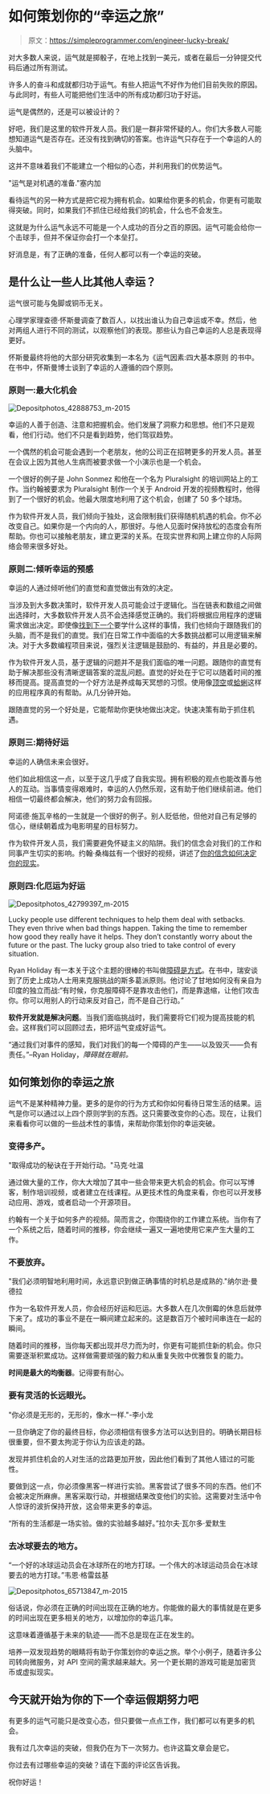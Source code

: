 # 如何策划你的“幸运之旅”

> 原文：<https://simpleprogrammer.com/engineer-lucky-break/>

对大多数人来说，运气就是掷骰子，在地上找到一美元，或者在最后一分钟提交代码后通过所有测试。

许多人的奋斗和成就都归功于运气。有些人把运气不好作为他们目前失败的原因。与此同时，有些人可能把他们生活中的所有成功都归功于好运。

运气是偶然的，还是可以被设计的？

好吧，我们是这里的软件开发人员。我们是一群非常怀疑的人。你们大多数人可能想知道运气是否存在。还没有找到确切的答案。也许运气只存在于一个幸运的人的头脑中。

这并不意味着我们不能建立一个相似的心态，并利用我们的优势运气。

"运气是对机遇的准备."塞内加

看待运气的另一种方式是把它视为拥有机会。如果给你更多的机会，你更有可能取得突破。同时，如果我们不抓住已经给我们的机会，什么也不会发生。

这就是为什么运气永远不可能是一个人成功的百分之百的原因。运气可能会给你一个击球手，但并不保证你会打一个本垒打。

好消息是，有了正确的准备，任何人都可以有一个幸运的突破。

## 是什么让一些人比其他人幸运？

运气很可能与兔脚或铜币无关。

心理学家理查德·怀斯曼调查了数百人，以找出谁认为自己幸运或不幸。然后，他对两组人进行不同的测试，以观察他们的表现。那些认为自己幸运的人总是表现得更好。

怀斯曼最终将他的大部分研究收集到一本名为《运气因素:四大基本原则 的书中。在书中，怀斯曼博士谈到了幸运的人遵循的四个原则。

### 原则一:最大化机会

![Depositphotos_42888753_m-2015](img/9d9738996c72894207d4e5f348f3addb.png)

幸运的人善于创造、注意和把握机会。他们发展了洞察力和思想。他们不只是观看，他们行动。他们不只是看到趋势，他们驾驭趋势。

一个偶然的机会可能会遇到一个老朋友，他的公司正在招聘更多的开发人员。甚至在会议上因为其他人生病而被要求做一个小演示也是一个机会。

一个很好的例子是 John Sonmez 和他在一个名为 Pluralsight 的培训网站上的工作。当约翰被要求为 Pluralsight 制作一个关于 Android 开发的视频教程时，他得到了一个很好的机会。他最大限度地利用了这个机会，创建了 50 多个球场。

作为软件开发人员，我们倾向于独处，这会限制我们获得随机机遇的机会。你不必改变自己。如果你是一个内向的人，那很好。与他人见面时保持放松的态度会有所帮助。你也可以接触老朋友，建立更深的关系。在现实世界和网上建立你的人际网络会带来很多好处。

### 原则二:倾听幸运的预感

幸运的人通过倾听他们的直觉和直觉做出有效的决定。

当涉及到大多数决策时，软件开发人员可能会过于逻辑化。当在链表和数组之间做出选择时，大多数软件开发人员不会选择感觉正确的。我们将根据应用程序的逻辑需求做出决定。即使像[找到下一个](https://simpleprogrammer.com/2015/08/07/finding-what-to-learn-next/)要学什么这样的事情，我们也倾向于跟随我们的头脑，而不是我们的直觉。我们在日常工作中面临的大多数挑战都可以用逻辑来解决。对于大多数编程项目来说，强烈关注逻辑是鼓励的、有益的，并且是必要的。

作为软件开发人员，基于逻辑的问题并不是我们面临的唯一问题。跟随你的直觉有助于解决那些没有清晰逻辑答案的混乱问题。直觉的好处在于它可以随着时间的推移而提高。提高直觉的一个好方法是养成每天冥想的习惯。使用像[顶空](https://www.headspace.com/)或[蛤蜊](http://www.calm.com/)这样的应用程序真的有帮助。从几分钟开始。

跟随直觉的另一个好处是，它能帮助你更快地做出决定。快速决策有助于抓住机遇。

### 原则三:期待好运

幸运的人确信未来会很好。

他们如此相信这一点，以至于这几乎成了自我实现。拥有积极的观点也能改善与他人的互动。当事情变得艰难时，幸运的人仍然乐观，这有助于他们继续前进。他们相信一切最终都会解决，他们的努力会有回报。

阿诺德·施瓦辛格的一生就是一个很好的例子。别人贬低他，但他对自己有足够的信心，继续朝着成为电影明星的目标努力。

作为软件开发人员，我们需要避免怀疑主义的陷阱。我们的信念会对我们的工作和同事产生切实的影响。约翰·桑梅兹有一个很好的视频，讲述了[你的信念如何决定你的现实](https://simpleprogrammer.com/2014/05/08/belief-determines-reality/)。

### 原则四:化厄运为好运

![Depositphotos_42799397_m-2015](img/c6e69fee9385503ba6d5abe14864b79d.png)

Lucky people use different techniques to help them deal with setbacks. They even thrive when bad things happen. Taking the time to remember how good they really have it helps. They don’t constantly worry about the future or the past. The lucky group also tried to take control of every situation.

Ryan Holiday 有一本关于这个主题的很棒的书叫做[障碍是方式](http://www.amazon.com/exec/obidos/ASIN/1591846358/makithecompsi-20)。在书中，瑞安谈到了历史上成功人士用来克服挑战的斯多葛派原则。他讨论了甘地如何没有亲自为印度的独立而战:“有时候，你克服障碍不是靠攻击他们，而是靠退缩，让他们攻击你。你可以用别人的行动来反对自己，而不是自己行动。”

**软件开发就是解决问题**。当我们面临挑战时，我们需要将它们视为提高技能的机会。这样我们可以回顾过去，把坏运气变成好运气。

“通过我们对事件的感知，我们对我们的每一个障碍的产生——以及毁灭——负有责任。”–Ryan Holiday，*障碍就在眼前。*

## 如何策划你的幸运之旅

运气不是某种精神力量。更多的是你的行为方式和你如何看待日常生活的结果。运气是你可以通过以上四个原则学到的东西。这只需要改变你的心态。现在，让我们来看看你可以做的一些战术性的事情，来帮助你策划你的幸运突破。

### 变得多产。

"取得成功的秘诀在于开始行动。"马克·吐温

通过做大量的工作，你大大增加了其中一些会带来更大机会的机会。你可以写博客，制作培训视频，或者建立在线课程。从更技术性的角度来看，你也可以开发移动应用、游戏，或者启动一个开源项目。

约翰有一个关于如何多产的视频。简而言之，你围绕你的工作建立系统。当你有了一个系统之后，随着时间的推移，你会继续一遍又一遍地使用它来产生大量的工作。

### 不要放弃。

"我们必须明智地利用时间，永远意识到做正确事情的时机总是成熟的."纳尔逊·曼德拉

作为一名软件开发人员，你会经历好运和厄运。大多数人在几次倒霉的休息后就停下来了。成功的事业不是在一瞬间建立起来的。这是数百万个被时间串连在一起的瞬间。

随着时间的推移，当你每天都出现并尽力而为时，你更有可能抓住新的机会。你只需要逐渐积累成功。这样做需要顽强的毅力和从重复失败中优雅恢复的能力。

**时间是最大的均衡器**。记得要有耐心。

### 要有灵活的长远眼光。

"你必须是无形的，无形的，像水一样."-李小龙

一旦你确定了你的最终目标，你必须相信有很多方法可以达到目的。明确长期目标很重要，但不要太拘泥于你认为应该走的路。

发现并抓住机会的人对生活的岔路更加开放，因此他们看到了其他人错过的可能性。

要做到这一点，你必须像黑客一样进行实验。黑客尝试了很多不同的东西。他们不会被决定所麻痹。黑客采取行动，并根据结果改变他们的实验。这需要对生活中令人惊讶的波折保持开放，这会带来更多的幸运。

“所有的生活都是一场实验。做的实验越多越好。”拉尔夫·瓦尔多·爱默生

### 去冰球要去的地方。

“一个好的冰球运动员会在冰球所在的地方打球。一个伟大的冰球运动员会在冰球要去的地方打球。”韦恩·格雷兹基

![Depositphotos_65713847_m-2015](img/2eadb2fe02d25b9c76a2e8ffca2c560b.png)

俗话说，你必须在正确的时间出现在正确的地方。你能做的最大的事情就是在更多的时间出现在更多相关的地方，以增加你的幸运几率。

这意味着遵循基于未来的轨迹——而不总是现在正在发生的。

培养一双发现趋势的眼睛将有助于你策划你的幸运之旅。举个小例子，随着许多公司转向微服务，对 API 空间的需求越来越大。另一个更长期的游戏可能是加密货币或虚拟现实。

## 今天就开始为你的下一个幸运假期努力吧

有更多的运气可能只是改变心态，但只要做一点点工作，我们都可以有更多的机会。

我有过几次幸运的突破，但我仍在为下一次努力。也许这篇文章会是它。

你过去有过哪些幸运的突破？请在下面的评论区告诉我。

祝你好运！